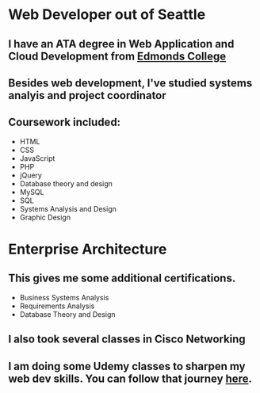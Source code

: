 # Web Developer out of Seattle #
## I have an ATA degree in Web Application and Cloud Development from [Edmonds College](https://www.Edmonds.edu) ##
## Besides web development, I've studied systems analyis and project coordinator ##

## Coursework included: ##

* HTML
* CSS
* JavaScript
* PHP
* jQuery
* Database theory and design
* MySQL
* SQL
* Systems Analysis and Design
* Graphic Design

# Enterprise Architecture #
## This gives me some additional certifications. ##
* Business Systems Analysis
* Requirements Analysis
* Database Theory and Design

## I also took several classes in Cisco Networking ##

## I am doing some Udemy classes to sharpen my web dev skills. You can follow that journey <a href="https://carlsetzer.github.io/" target="_blank">here</a>. ##



